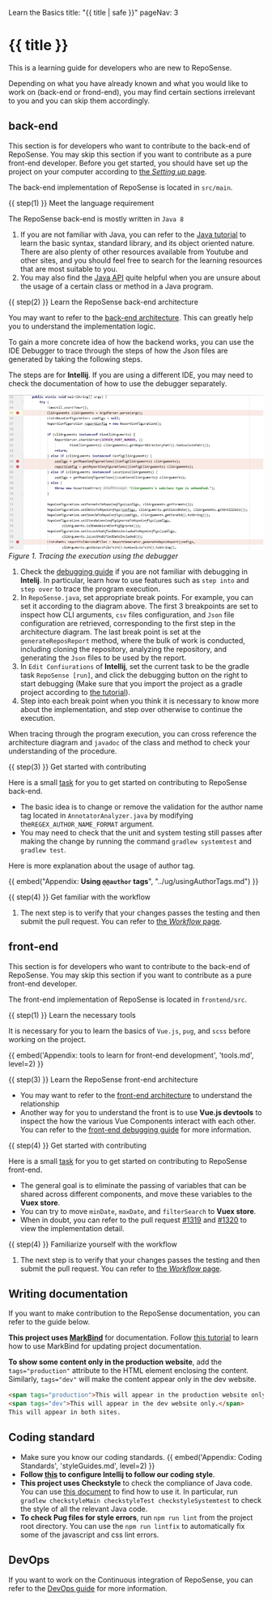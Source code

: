 <variable name="title">Learn the Basics</variable>
<frontmatter>
  title: "{{ title | safe }}"
  pageNav: 3
</frontmatter>

<h1 class="display-4"><md>{{ title }}</md></h1>

<div class="lead">

This is a learning guide for developers who are new to RepoSense.
</div>

<box type="warning" seamless>

Depending on what you have already known and what you would like to work on (back-end or frond-end), you may find certain sections irrelevant to you and you can skip them accordingly.
</box>

## back-end

<box type="info" seamless>

This section is for developers who want to contribute to the back-end of RepoSense. You may skip this section if you want to contribute as a pure front-end developer. Before you get started, you should have set up the project on your computer according to [the _Setting up_ page](settingUp.html).
</box>

The back-end implementation of RepoSense is located in `src/main`.

{{ step(1) }} Meet the language requirement

The RepoSense back-end is mostly written in `Java 8`

1. If you are not familiar with Java, you can refer to the [Java tutorial](https://docs.oracle.com/javase/tutorial/) to learn the basic syntax, standard library, and its object oriented nature. There are also plenty of other resources available from Youtube and other sites, and you should feel free to search for the learning resources that are most suitable to you.
1. You may also find the [Java API](https://docs.oracle.com/javase/8/docs/api/) quite helpful when you are unsure about the usage of a certain class or method in a Java program.

{{ step(2) }} Learn the RepoSense back-end architecture

You may want to refer to the [back-end architecture](architecture.html). This can greatly help you to understand the implementation logic.

To gain a more concrete idea of how the backend works, you can use the IDE Debugger to trace through the steps of how the Json files are generated by taking the following steps.

<box type="warning" seamless>

The steps are for **Intellij**. If you are using a different IDE, you may need to check the documentation of how to use the debugger separately.
</box>

 ![tracing-using-debugger](../images/trace-using-debugger.jpg)
*Figure 1. Tracing the execution using the debugger*

1. Check the [debugging guide](https://www.jetbrains.com/help/idea/debugging-your-first-java-application.html) if you are not familiar with debugging in **Intelij**. In particular, learn how to use features such as `step into` and `step over` to trace the program execution.
1. In `RepoSense.java`, set appropriate break points. For example, you can set it according to the diagram above. The first 3 breakpoints are set to inspect how CLI arguments, `csv` files configuration, and `Json` file configuration are retrieved, corresponding to the first step in the architecture diagram. The last break point is set at the `generateReposReport` method, where the bulk of work is conducted, including cloning the repository, analyzing the repository, and generating the `Json` files to be used by the report.
1. In `Edit Confiurations` of **Intellij**, set the current task to be the gradle task `RepoSense [run]`, and click the debugging button on the right to start debugging (Make sure that you import the project as a gradle project according to [the tutorial](https://se-education.org/guides/tutorials/intellijImportGradleProject.html)).
1. Step into each break point when you think it is necessary to know more about the implementation, and step over otherwise to continue the execution.

<box type="info" seamless>

When tracing through the program execution, you can cross reference the architecture diagram and `javadoc` of the class and method to check your understanding of the procedure.
</box>

{{ step(3) }} Get started with contributing

Here is a small [task](https://github.com/reposense/RepoSense/issues/1118) for you to get started on contributing to RepoSense back-end.

* The basic idea is to change or remove the validation for the author name tag located in `AnnotatorAnalyzer.java` by modifying the`REGEX_AUTHOR_NAME_FORMAT` argument.
* You may need to check that the unit and system testing still passes after making the change by running the command `gradlew systemtest` and `gradlew test`.

Here is more explanation about the usage of author tag.

{{ embed("Appendix: **Using `@@author` tags**", "../ug/usingAuthorTags.md") }}

{{ step(4) }} Get familiar with the workflow

1. The next step is to verify that your changes passes the testing and then submit the pull request. You can refer to [the _Workflow_ page](workflow.html).

<!-- ==================================================================================================== -->

## front-end

<box type="info" seamless>

This section is for developers who want to contribute to the back-end of RepoSense. You may skip this section if you want to contribute as a pure front-end developer.
</box>

The front-end implementation of RepoSense is located in `frontend/src`.

{{ step(1) }} Learn the necessary tools

It is necessary for you to learn the basics of `Vue.js`, `pug`, and `scss` before working on the project. 

  {{ embed('Appendix: tools to learn for front-end development', 'tools.md', level=2) }}

{{ step(3) }} Learn the RepoSense front-end architecture

* You may want to refer to the [front-end architecture](report.html#report-architecture) to understand the relationship
* Another way for you to understand the front is to use **Vue.js devtools** to inspect the how the various Vue Components interact with each other. You can refer to the [front-end debugging guide](workflow.html#debugging-front-end) for more information.

{{ step(4) }} Get started with contributing

Here is a small [task](https://github.com/reposense/RepoSense/issues/1268) for you to get started on contributing to RepoSense front-end.

* The general goal is to eliminate the passing of variables that can be shared across different components, and move these variables to the **Vuex store**.
* You can try to move `minDate`, `maxDate`, and `filterSearch` to **Vuex store**. 
* When in doubt, you can refer to the pull request [#1319](https://github.com/reposense/RepoSense/pull/1319) and [#1320](https://github.com/reposense/RepoSense/pull/1320) to view the implementation detail.

{{ step(4) }} Familiarize yourself with the workflow

1. The next step is to verify that your changes passes the testing and then submit the pull request. You can refer to [the _Workflow_ page](workflow.html).

<!-- ==================================================================================================== -->

## Writing documentation

If you want to make contribution to the RepoSense documentation, you can refer to the guide below.

**This project uses [MarkBind](https://markbind.org/)** for documentation. Follow [this tutorial](https://se-education.org/guides/tutorials/markbind.html) to learn how to use MarkBind for updating project documentation.

**To show some content only in the <tooltip content="i.e., https://reposense.org">production website</tooltip>**, add the `tags="production"` attribute to the HTML element enclosing the content. Similarly, `tags="dev"` will make the content appear only in the <tooltip content="i.e., https://reposense.org/RepoSense">dev website</tooltip>.

```html
<span tags="production">This will appear in the production website only.</span>
<span tags="dev">This will appear in the dev website only.</span>
This will appear in both sites.
```

<!-- ==================================================================================================== -->

## Coding standard

* Make sure you know our coding standards.
  {{ embed('Appendix: Coding Standards', 'styleGuides.md', level=2) }}
* **Follow [this](https://se-education.org/guides/tutorials/intellijCodeStyle.html) to configure Intellij to follow our coding style**.
* **This project uses Checkstyle** to check the compliance of Java code. You can use [this document](https://se-education.org/guides/tutorials/checkstyle.html) to find how to use it. In particular, run `gradlew checkstyleMain checkstyleTest checkstyleSystemtest` to check the style of all the relevant Java code.
* **To check Pug files for style errors**, run `npm run lint` from the project root directory. You can use the `npm run lintfix` to automatically fix some of the javascript and css lint errors.

<!-- ==================================================================================================== -->

## DevOps

If you want to work on the Continuous integration of RepoSense, you can refer to the [DevOps guide](https://github.com/reposense/RepoSense/wiki/DevOps-guide) for more information.
